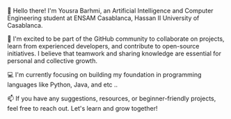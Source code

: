 👋 Hello there! I'm Yousra Barhmi, an Artificial Intelligence and Computer Engineering student at ENSAM Casablanca, Hassan II University of Casablanca.

 🚀 I'm excited to be part of the GitHub community to collaborate on projects, learn from experienced developers, and contribute to open-source initiatives. I believe that teamwork and sharing knowledge are essential for personal and collective growth.

 💻 I'm currently focusing on building my foundation in programming languages like Python, Java, and etc ..

 📫 If you have any suggestions, resources, or beginner-friendly projects, feel free to reach out. Let's learn and grow together!
<!---
YousraBarhmi/YousraBarhmi is a ✨ special ✨ repository because its `README.md` (this file) appears on your GitHub profile.
You can click the Preview link to take a look at your changes.
--->

